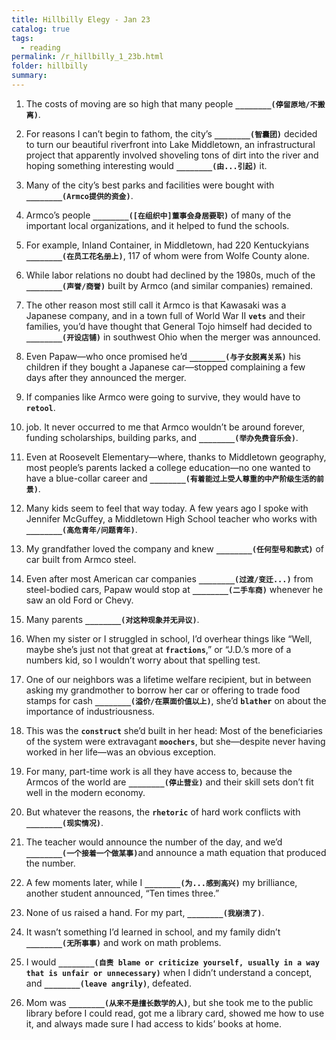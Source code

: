 ```yaml
---
title: Hillbilly Elegy - Jan 23
catalog: true
tags: 
  - reading
permalink: /r_hillbilly_1_23b.html
folder: hillbilly
summary: 
---
```



1.  The costs of moving are so high that many people <b data-toggle="tooltip" data-original-title="{{site.data.answers.hill_d_4b_a1}}">`________(停留原地/不搬离)`</b>.

2.  For reasons I can’t begin to fathom, the city’s <b data-toggle="tooltip" data-original-title="{{site.data.answers.hill_d_4b_b1}}">`________(智囊团)`</b> decided to turn our beautiful riverfront into Lake Middletown, an infrastructural project that apparently involved shoveling tons of dirt into the river and hoping something interesting would <b data-toggle="tooltip" data-original-title="{{site.data.answers.hill_d_4b_b2}}">`________(由...引起)`</b> it.

3.  Many of the city’s best parks and facilities were bought with <b data-toggle="tooltip" data-original-title="{{site.data.answers.hill_d_4b_c1}}">`________(Armco提供的资金)`</b>.

4.  Armco’s people <b data-toggle="tooltip" data-original-title="{{site.data.answers.hill_d_4b_d1}}">`________([在组织中]董事会身居要职)`</b> of many of the important local organizations, and it helped to fund the schools.

5.  For example, Inland Container, in Middletown, had 220 Kentuckyians <b data-toggle="tooltip" data-original-title="{{site.data.answers.hill_d_4b_e1}}">`________(在员工花名册上)`</b>, 117 of whom were from Wolfe County alone.

6.  While labor relations no doubt had declined by the 1980s, much of the <b data-toggle="tooltip" data-original-title="{{site.data.answers.hill_d_4b_f1}}">`________(声誉/商誉)`</b> built by Armco (and similar companies) remained.

7.  The other reason most still call it Armco is that Kawasaki was a Japanese company, and in a town full of World War II <b data-toggle="tooltip" data-original-title="{{site.data.glossary.vets}}">`vets`</b> and their families, you’d have thought that General Tojo himself had decided to <b data-toggle="tooltip" data-original-title="{{site.data.answers.hill_d_4b_g1}}">`________(开设店铺)`</b> in southwest Ohio when the merger was announced.

8.  Even Papaw—who once promised he’d <b data-toggle="tooltip" data-original-title="{{site.data.answers.hill_d_4b_h1}}">`________(与子女脱离关系)`</b> his children if they bought a Japanese car—stopped complaining a few days after they announced the merger.

9.  If companies like Armco were going to survive, they would have to <b data-toggle="tooltip" data-original-title="{{site.data.glossary.retool}}">`retool`</b>.

10.  job. It never occurred to me that Armco wouldn’t be around forever, funding scholarships, building parks, and <b data-toggle="tooltip" data-original-title="{{site.data.answers.hill_d_4b_j1}}">`________(举办免费音乐会)`</b>.

11.  Even at Roosevelt Elementary—where, thanks to Middletown geography, most people’s parents lacked a college education—no one wanted to have a blue-collar career and <b data-toggle="tooltip" data-original-title="{{site.data.answers.hill_d_4b_k1}}">`________(有着能过上受人尊重的中产阶级生活的前景)`</b>.

12.  Many kids seem to feel that way today. A few years ago I spoke with Jennifer McGuffey, a Middletown High School teacher who works with <b data-toggle="tooltip" data-original-title="{{site.data.answers.hill_d_4b_l1}}">`________(高危青年/问题青年)`</b>.

13.  My grandfather loved the company and knew <b data-toggle="tooltip" data-original-title="{{site.data.answers.hill_d_4b_m1}}">`________(任何型号和款式)`</b> of car built from Armco steel.

14.  Even after most American car companies <b data-toggle="tooltip" data-original-title="{{site.data.answers.hill_d_4b_n1}}">`________(过渡/变迁...)`</b> from steel-bodied cars, Papaw would stop at <b data-toggle="tooltip" data-original-title="{{site.data.answers.hill_d_4b_n2}}">`________(二手车商)`</b> whenever he saw an old Ford or Chevy.

15.  Many parents <b data-toggle="tooltip" data-original-title="{{site.data.answers.hill_d_4b_o1}}">`________(对这种现象并无异议)`</b>.

16.  When my sister or I struggled in school, I’d overhear things like “Well, maybe she’s just not that great at <b data-toggle="tooltip" data-original-title="{{site.data.glossary.fractions}}">`fractions`</b>,” or “J.D.’s more of a numbers kid, so I wouldn’t worry about that spelling test.

17.  One of our neighbors was a lifetime welfare recipient, but in between asking my grandmother to borrow her car or offering to trade food stamps for cash <b data-toggle="tooltip" data-original-title="{{site.data.answers.hill_d_4b_q1}}">`________(溢价/在票面价值以上)`</b>, she’d <b data-toggle="tooltip" data-original-title="{{site.data.glossary.blather}}">`blather`</b> on about the importance of industriousness.

18.  This was the <b data-toggle="tooltip" data-original-title="{{site.data.glossary.construct}}">`construct`</b> she’d built in her head: Most of the beneficiaries of the system were extravagant <b data-toggle="tooltip" data-original-title="{{site.data.glossary.moochers}}">`moochers`</b>, but she—despite never having worked in her life—was an obvious exception.

19.  For many, part-time work is all they have access to, because the Armcos of the world are <b data-toggle="tooltip" data-original-title="{{site.data.answers.hill_d_4b_s1}}">`________(停止营业)`</b> and their skill sets don’t fit well in the modern economy.

20.  But whatever the reasons, the <b data-toggle="tooltip" data-original-title="{{site.data.glossary.rhetoric}}">`rhetoric`</b> of hard work conflicts with <b data-toggle="tooltip" data-original-title="{{site.data.answers.hill_d_4b_t1}}">`________(现实情况)`</b>.

21.  The teacher would announce the number of the day, and we’d <b data-toggle="tooltip" data-original-title="{{site.data.answers.hill_d_4b_u1}}">`________(一个接着一个做某事)`</b>and announce a math equation that produced the number. 

22.  A few moments later, while I <b data-toggle="tooltip" data-original-title="{{site.data.answers.hill_d_4b_v1}}">`________(为...感到高兴)`</b> my brilliance, another student announced, “Ten times three.”

23.  None of us raised a hand. For my part, <b data-toggle="tooltip" data-original-title="{{site.data.answers.hill_d_4b_w1}}">`________(我崩溃了)`</b>.

24.  It wasn’t something I’d learned in school, and my family didn’t <b data-toggle="tooltip" data-original-title="{{site.data.answers.hill_d_4b_x1}}">`________(无所事事)`</b> and work on math problems.

25.  I would <b data-toggle="tooltip" data-original-title="{{site.data.answers.hill_d_4b_y1}}">`________(自责 blame or criticize yourself, usually in a way that is unfair or unnecessary)`</b> when I didn’t understand a concept, and <b data-toggle="tooltip" data-original-title="{{site.data.answers.hill_d_4b_y2}}">`________(leave angrily)`</b>, defeated.

26.  Mom was <b data-toggle="tooltip" data-original-title="{{site.data.answers.hill_d_4b_z1}}">`________(从来不是擅长数学的人)`</b>, but she took me to the public library before I could read, got me a library card, showed me how to use it, and always made sure I had access to kids’ books at home.